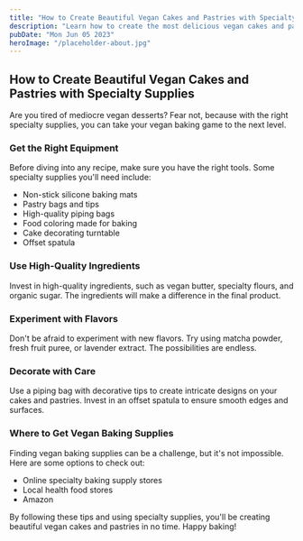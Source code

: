 ```yaml
---
title: "How to Create Beautiful Vegan Cakes and Pastries with Specialty Supplies"
description: "Learn how to create the most delicious vegan cakes and pastries with the help of specialty supplies. Find out how to get your hands on the best vegan baking supplies and make beautiful desserts today!"
pubDate: "Mon Jun 05 2023"
heroImage: "/placeholder-about.jpg"
---
```


## How to Create Beautiful Vegan Cakes and Pastries with Specialty Supplies

Are you tired of mediocre vegan desserts? Fear not, because with the right specialty supplies, you can take your vegan baking game to the next level.

### Get the Right Equipment

Before diving into any recipe, make sure you have the right tools. Some specialty supplies you&#39;ll need include:

- Non-stick silicone baking mats
- Pastry bags and tips
- High-quality piping bags
- Food coloring made for baking
- Cake decorating turntable
- Offset spatula

### Use High-Quality Ingredients

Invest in high-quality ingredients, such as vegan butter, specialty flours, and organic sugar. The ingredients will make a difference in the final product.

### Experiment with Flavors

Don&#39;t be afraid to experiment with new flavors. Try using matcha powder, fresh fruit puree, or lavender extract. The possibilities are endless.

### Decorate with Care

Use a piping bag with decorative tips to create intricate designs on your cakes and pastries. Invest in an offset spatula to ensure smooth edges and surfaces.

### Where to Get Vegan Baking Supplies

Finding vegan baking supplies can be a challenge, but it&#39;s not impossible. Here are some options to check out:

- Online specialty baking supply stores
- Local health food stores
- Amazon

By following these tips and using specialty supplies, you&#39;ll be creating beautiful vegan cakes and pastries in no time. Happy baking!